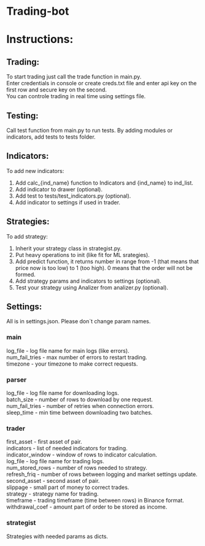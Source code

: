 # Trading-bot
# Instructions:
## Trading:
To start trading just call the trade function in main.py. \
Enter credentials in console or create creds.txt file and enter api key on the first row and secure key on the second. \
You can controle trading in real time using settings file.
## Testing:
Call test function from main.py to run tests. By adding modules or indicators, add tests to tests folder.
## Indicators:
To add new indicators:
1) Add calc_{ind_name} function to Indicators and {ind_name} to ind_list.
2) Add indicator to drawer (optional).
3) Add test to tests/test_indicators.py (optional).
4) Add indicator to settings if used in trader.
## Strategies:
To add strategy:
1) Inherit your strategy class in strategist.py.
2) Put heavy operations to init (like fit for ML srategies).
3) Add predict function, it returns number in range from -1 (that means that price now is too low) to 1 (too high). 0 means that the order will not be formed.
4) Add strategy params and indicators to settings (optional).
5) Test your strategy using Analizer from analizer.py (optional).
## Settings:
All is in settings.json. Please don`t change param names.
### main
log_file - log file name for main logs (like errors). \
num_fail_tries - max number of errors to restart trading. \
timezone - your timezone to make correct requests.
### parser
log_file - log file name for downloading logs. \
batch_size - number of rows to download by one request. \
num_fail_tries - number of retries when connection errors. \
sleep_time - min time between downloading two batches.
### trader
first_asset - first asset of pair. \
indicators - list of needed indicators for trading. \
indicator_window - window of rows to indicator calculation. \
log_file - log file name for trading logs. \
num_stored_rows - number of rows needed to strategy. \
refresh_friq - number of rows between logging and market settings update. \
second_asset - second asset of pair. \
slippage - small part of money to correct trades. \
strategy - strategy name for trading. \
timeframe - trading timeframe (time between rows) in Binance format. \
withdrawal_coef - amount part of order to be stored as income.
### strategist
Strategies with needed params as dicts. 
